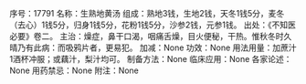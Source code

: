 序号：17791
名称：生熟地黄汤
组成：熟地3钱，生地2钱，天冬1钱5分，麦冬（去心）1钱5分，归身1钱5分，花粉1钱5分，沙参2钱，元参1钱。
出处：《不知医必要》卷二。
主治：燥症，鼻干口渴，咽痛舌燥，目火便秘，干热。惟秋冬时久晴乃有此病：而吸鸦片者，更易犯。
加减：None
功效：None
用法用量：加蔗汁1酒杯冲服；或藕汁，梨汁均可。
制备方法：None
临床应用：None
各家论述：None
用药禁忌：None
附注：None
